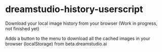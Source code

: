 # dreamstudio-history-userscript
Download your local image history from your browser
(Work in progress, not finished yet)

Adds a button to the menu to download all the cached images in your browser (localStorage)
from beta.dreamstudio.ai
